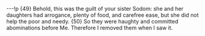 ---!p
{49} Behold, this was the guilt of your sister Sodom: she and her daughters had arrogance, plenty of food, and carefree ease, but she did not help the poor and needy. {50} So they were haughty and committed abominations before Me. Therefore I removed them when I saw it.